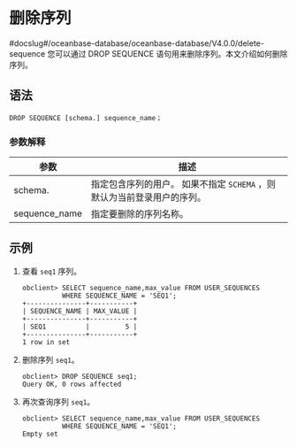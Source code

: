 # 删除序列
#docslug#/oceanbase-database/oceanbase-database/V4.0.0/delete-sequence
您可以通过 DROP SEQUENCE 语句用来删除序列。本文介绍如何删除序列。

## 语法

```unknow
DROP SEQUENCE [schema.] sequence_name；
```

### 参数解释

|      参数       |                            描述                             |
|---------------|-----------------------------------------------------------|
| schema.       | 指定包含序列的用户。 如果不指定 `SCHEMA` ，则默认为当前登录用户的序列。 |
| sequence_name | 指定要删除的序列名称。                                               |

## 示例

1. 查看 `seq1` 序列。

   ```unknow
   obclient> SELECT sequence_name,max_value FROM USER_SEQUENCES 
             WHERE SEQUENCE_NAME = 'SEQ1';
   +---------------+-----------+
   | SEQUENCE_NAME | MAX_VALUE |
   +---------------+-----------+
   | SEQ1          |         5 |
   +---------------+-----------+
   1 row in set
   ```

2. 删除序列 `seq1`。

   ```unknow
   obclient> DROP SEQUENCE seq1;
   Query OK, 0 rows affected
   ```

3. 再次查询序列 `seq1`。

   ```unknow
   obclient> SELECT sequence_name,max_value FROM USER_SEQUENCES 
             WHERE SEQUENCE_NAME = 'SEQ1';
   Empty set
   ```
